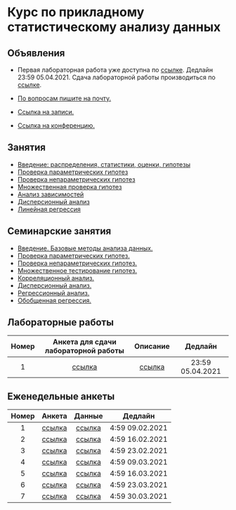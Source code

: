 # Курс по прикладному статистическому анализу данных


## Объявления
* Первая лабораторная работа уже доступна по [ссылке](labs/lab1). Дедлайн 23:59 05.04.2021. Сдача лабораторной работы производиться по [ссылке](https://forms.gle/UvT3pi8am6Hvuqw88).  

* [По вопросам пишите на почту.](mailto:psad@phystech.edu)
* [Ссылка на записи.](https://youtube.com/playlist?list=PLk4h7dmY2eYEdKleN2_pwDBFwW0oX-pDl)
* [Ссылка на конференцию.](https://meet.google.com/gft-ixoc-ygr)

## Занятия
* [Введение: распределения, статистики, оценки, гипотезы](slides/lecture_1_intro.pdf)
* [Проверка параметрических гипотез](slides/lecture_2_ht.pdf)
* [Проверка непараметрических гипотез](slides/lecture_3_nonparam.pdf)
* [Множественная проверка гипотез](slides/lecture_4_mht.pdf)
* [Анализ зависимостей](slides/lecture_5_corr.pdf)
* [Дисперсионный анализ](slides/lecture_6_anova.pdf)
* [Линейная регрессия](slides/l_7_linreg.pdf)

## Семинарские занятия
* [Введение. Базовые методы анализа данных.](seminars/sem1/main.ipynb)
* [Проверка параметрических гипотез.](seminars/sem2/main.ipynb)
* [Проверка непараметрических гипотез.](seminars/sem3/main.ipynb)
* [Множественное тестирование гипотез.](seminars/sem4/main.ipynb)
* [Корреляционный анализ.](seminars/sem5/main.ipynb)
* [Дисперсионный анализ.](seminars/sem6/main.ipynb)
* [Регрессионный анализ.](seminars/sem7/main.ipynb)
* [Обобщенная регрессия.](seminars/sem8/main.ipynb)

## Лабораторные работы
| Номер | Анкета для сдачи лабораторной работы             | Описание                   | Дедлайн            |
| :---: | :----------------------------------------------: | :------------------------: | :----------------: |
| 1     | [ссылка](https://forms.gle/UvT3pi8am6Hvuqw88)    | [ссылка](labs/lab1)        | 23:59 05.04.2021   |

## Еженедельные анкеты
| Номер   | Анкета                                           | Данные                     | Дедлайн            |
| :-----: | :----------------------------------------------: | :------------------------: | :----------------: |
| 1       | [ссылка](https://forms.gle/snfWxa7bFay5rXWUA)    | [ссылка](hometask/sem1)    | 4:59 09.02.2021    |
| 2       | [ссылка](https://forms.gle/sHNH4mWwPdwe5stc7)    | [ссылка](hometask/sem2)    | 4:59 16.02.2021    |
| 3       | [ссылка](https://forms.gle/b4srHgojBfvpXPxTA)    | [ссылка](hometask/sem3)    | 4:59 23.02.2021    |
| 4       | [ссылка](https://forms.gle/xMFaykz9wW55MM248)    | [ссылка](hometask/sem4)    | 4:59 09.03.2021    |
| 5       | [ссылка](https://forms.gle/7XMT8gnJemK9vPM86)    | [ссылка](hometask/sem5)    | 4:59 16.03.2021    |
| 6       | [ссылка](https://forms.gle/VdDiqB3HAjjiwJNG7)    | [ссылка](hometask/sem6)    | 4:59 23.03.2021    |
| 7       | [ссылка](https://forms.gle/eYkxQucNrdPhjPLT7)    | [ссылка](hometask/sem7)    | 4:59 30.03.2021    |



